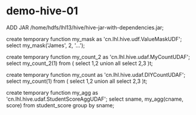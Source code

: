 # demo-hive-01

ADD JAR /home/hdfs/lhl13/hive/hive-jar-with-dependencies.jar;

create temporary function my_mask as 'cn.lhl.hive.udf.ValueMaskUDF';
select my_mask('James', 2, '...');

create temporary function my_count_2 as 'cn.lhl.hive.udaf.MyCountUDAF';
select my_count_2(1) from 
(
select 1,2 
union all 
select 2,3 
)t;

create temporary function my_count as 'cn.lhl.hive.udaf.DIYCountUDAF';
select my_count(1) from 
(
select 1,2 
union all 
select 2,3 
)t;

create temporary function my_agg as 'cn.lhl.hive.udaf.StudentScoreAggUDAF';
select sname, 
my_agg(cname, score) 
from student_score 
group by sname;

